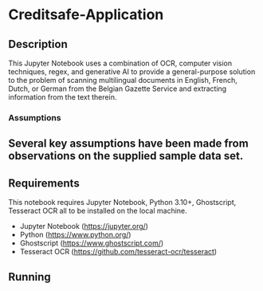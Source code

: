 # Creditsafe-Application

## Description
This Jupyter Notebook uses a combination of OCR, computer vision techniques, regex, and generative AI to provide a general-purpose solution to the problem of scanning multilingual documents in English, French, Dutch, or German from the Belgian Gazette Service and extracting information from the text therein.

### Assumptions
Several key assumptions have been made from observations on the supplied sample data set.
- 

## Requirements
This notebook requires Jupyter Notebook, Python 3.10+, Ghostscript, Tesseract OCR all to be installed on the local machine.
- Jupyter Notebook (https://jupyter.org/)
- Python (https://www.python.org/)
- Ghostscript (https://www.ghostscript.com/)
- Tesseract OCR (https://github.com/tesseract-ocr/tesseract)

## Running
